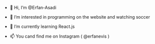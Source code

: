 - 👋 Hi, I’m @Erfan-Asadi
- 👀 I’m interested in programming on the website and watching soccer
- 🌱 I’m currently learning React.js

- 📫 You cand find me on Instagram ( @erfanevis )

<!---
Erfan-Asadi/Erfan-Asadi is a ✨ special ✨ repository because its `README.md` (this file) appears on your GitHub profile.
You can click the Preview link to take a look at your changes.
--->
